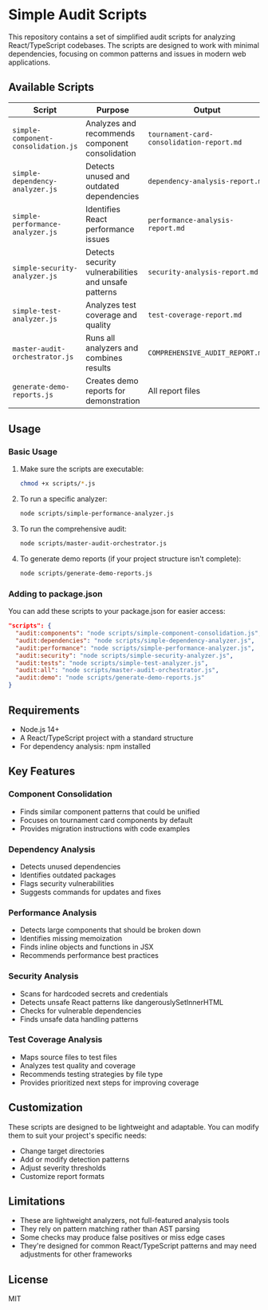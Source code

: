 # Simple Audit Scripts

This repository contains a set of simplified audit scripts for analyzing React/TypeScript codebases. The scripts are designed to work with minimal dependencies, focusing on common patterns and issues in modern web applications.

## Available Scripts

| Script | Purpose | Output |
|--------|---------|--------|
| `simple-component-consolidation.js` | Analyzes and recommends component consolidation | `tournament-card-consolidation-report.md` |
| `simple-dependency-analyzer.js` | Detects unused and outdated dependencies | `dependency-analysis-report.md` |
| `simple-performance-analyzer.js` | Identifies React performance issues | `performance-analysis-report.md` |
| `simple-security-analyzer.js` | Detects security vulnerabilities and unsafe patterns | `security-analysis-report.md` |
| `simple-test-analyzer.js` | Analyzes test coverage and quality | `test-coverage-report.md` |
| `master-audit-orchestrator.js` | Runs all analyzers and combines results | `COMPREHENSIVE_AUDIT_REPORT.md` |
| `generate-demo-reports.js` | Creates demo reports for demonstration | All report files |

## Usage

### Basic Usage

1. Make sure the scripts are executable:
   ```bash
   chmod +x scripts/*.js
   ```

2. To run a specific analyzer:
   ```bash
   node scripts/simple-performance-analyzer.js
   ```

3. To run the comprehensive audit:
   ```bash
   node scripts/master-audit-orchestrator.js
   ```

4. To generate demo reports (if your project structure isn't complete):
   ```bash
   node scripts/generate-demo-reports.js
   ```

### Adding to package.json

You can add these scripts to your package.json for easier access:

```json
"scripts": {
  "audit:components": "node scripts/simple-component-consolidation.js",
  "audit:dependencies": "node scripts/simple-dependency-analyzer.js",
  "audit:performance": "node scripts/simple-performance-analyzer.js",
  "audit:security": "node scripts/simple-security-analyzer.js",
  "audit:tests": "node scripts/simple-test-analyzer.js",
  "audit:all": "node scripts/master-audit-orchestrator.js",
  "audit:demo": "node scripts/generate-demo-reports.js"
}
```

## Requirements

- Node.js 14+
- A React/TypeScript project with a standard structure
- For dependency analysis: npm installed

## Key Features

### Component Consolidation

- Finds similar component patterns that could be unified
- Focuses on tournament card components by default
- Provides migration instructions with code examples

### Dependency Analysis

- Detects unused dependencies
- Identifies outdated packages
- Flags security vulnerabilities
- Suggests commands for updates and fixes

### Performance Analysis

- Detects large components that should be broken down
- Identifies missing memoization
- Finds inline objects and functions in JSX
- Recommends performance best practices

### Security Analysis

- Scans for hardcoded secrets and credentials
- Detects unsafe React patterns like dangerouslySetInnerHTML
- Checks for vulnerable dependencies
- Finds unsafe data handling patterns

### Test Coverage Analysis

- Maps source files to test files
- Analyzes test quality and coverage
- Recommends testing strategies by file type
- Provides prioritized next steps for improving coverage

## Customization

These scripts are designed to be lightweight and adaptable. You can modify them to suit your project's specific needs:

- Change target directories
- Add or modify detection patterns
- Adjust severity thresholds
- Customize report formats

## Limitations

- These are lightweight analyzers, not full-featured analysis tools
- They rely on pattern matching rather than AST parsing
- Some checks may produce false positives or miss edge cases
- They're designed for common React/TypeScript patterns and may need adjustments for other frameworks

## License

MIT
